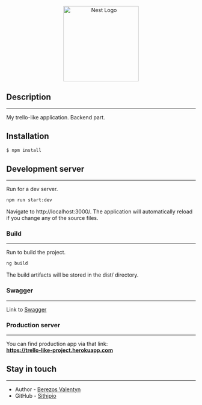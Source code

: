 <p align="center">
  <a href="http://nestjs.com/" target="blank"><img src="https://nestjs.com/img/logo-small.svg" width="200" alt="Nest Logo" /></a>
</p>

<h2>Description</h2>
<hr>
My trello-like application. Backend part.

<h2>Installation</h2>

```bash
$ npm install
```

<h2>Development server</h2>
<hr>
Run  for a dev server.

```bash
npm run start:dev
```
Navigate to http://localhost:3000/. The application will automatically reload if you change any of the source files.

<h3>Build</h3>
<hr>
Run to build the project. 

```bash
ng build
```
The build artifacts will be stored in the dist/ directory.

<h3>Swagger</h3>
<hr>

Link to [Swagger](http://localhost:3000/swagger/)

<h3>Production server</h3>
<hr>

You can find production app via that link: <br>
<strong>https://trello-like-project.herokuapp.com</strong>

<h2>Stay in touch</h2>
<hr>

- Author - [Berezos Valentyn](https://www.linkedin.com/in/berezos-valentyn/)
- GitHub - [Sithipio](http://github.com/Sithipio)
